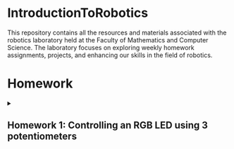 # IntroductionToRobotics
This repository contains all the resources and materials associated with the robotics laboratory held at the Faculty of Mathematics and Computer Science. The laboratory focuses on exploring weekly homework assignments, projects, and enhancing our skills in the field of robotics.


# Homework
 
<details>
  <summary>
      <h2>Homework 1: Controlling an RGB LED using 3 potentiometers</h2>
  </summary>
  <br>
 
  ### Task:
  #### Use a separate potentiometer for controlling each color of the RGB LED: Red,Green, and Blue. This control must leverage digital electronics. Specifically, you need to read the potentiometer’s value with Arduino and then write a mapped value to the LED pins.
 
  ### [Code](https://github.com/Diana5B/IntroductionToRobotics/blob/main/controlling_RBG_with_3_Potentiometers.ino)
  ### [Video](https://youtube.com/shorts/4DI-YE8W-8I?si=Qd2odoNIk8rZXYd7)
  
</details>
